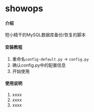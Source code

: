 # showops

#### 介绍
短小精干的MySQL数据库备份/恢复的脚本


#### 安装教程

1.  重命名`config-default.py` -> `config.py`
2.  确认config.py中的配置信息
3.  开始使用

#### 使用说明

1.  xxxx
2.  xxxx
3.  xxxx

